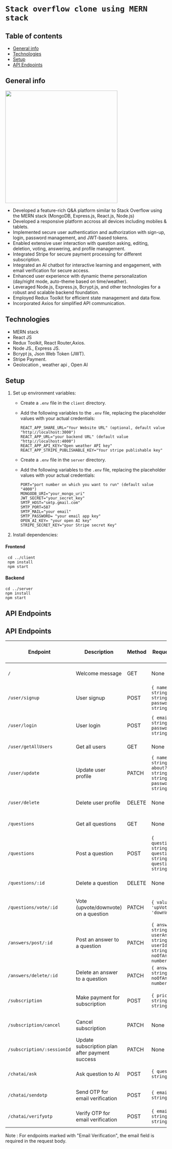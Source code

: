 # `Stack overflow clone using MERN stack`

## Table of contents
* [General info](#general-info)
* [Technologies](#technologies)
* [Setup](#setup)
* [API Endpoints](#api-endpoints)

## General info
<!--- ![Stack Overflow](https://github.com/Magar0/StackOverflow-clone-MERN/assets/35245789/173f1fa7-65c4-42ed-b9f1-fa8fec9ce6a5) --->
<img src="https://github.com/Magar0/StackOverflow-clone-MERN/assets/35245789/173f1fa7-65c4-42ed-b9f1-fa8fec9ce6a5" height="350" >

* Developed a feature-rich Q&A platform similar to Stack Overflow using the MERN stack (MongoDB, Express.js, React.js, Node.js)
* Developed a responsive platform accross all devices including mobiles & tablets.
* Implemented secure user authentication and authorization with sign-up, login, password management, and JWT-based tokens.
* Enabled extensive user interaction with question asking, editing, deletion, voting, answering, and profile management.
* Integrated Stripe for secure payment processing for different subscription.
* Integrated an AI chatbot for interactive learning and engagement, with email verification for secure access.
* Enhanced user experience with dynamic theme personalization (day/night mode, auto-theme based on time/weather).
* Leveraged Node.js, Express.js, Bcrypt.js, and other technologies for a robust and scalable backend foundation.
* Employed Redux Toolkit for efficient state management and data flow.
* Incorporated Axios for simplified API communication.

## Technologies
* MERN stack
* React JS
* Redux Toolkit, React Router,Axios.
* Node JS., Express JS.
* Bcrypt js, Json Web Token (JWT).
* Stripe Payment.
* Geolocation , weather api , Open AI
	
## Setup
1. Set up environment variables:
   - Create a `.env` file in the `client` directory.
   - Add the following variables to the `.env` file, replacing the placeholder values with your actual credentials:
     ```
     REACT_APP_SHARE_URL="Your Website URL" (optional, default value "http://localhost:3000")
     REACT_APP_URL="your backend URL" (default value "http://localhost:4000")
     REACT_APP_API_KEY="Open weather API key"
     REACT_APP_STRIPE_PUBLISHABLE_KEY="Your stripe publishable key"
     ```

   - Create a `.env` file in the `server` directory.
   - Add the following variables to the `.env` file, replacing the placeholder values with your actual credentials:
     ```
     PORT="port number on which you want to run" (default value "4000")
     MONGODB_URI="your_mongo_uri"
     JWT_SECRET="your_secret_key"
     SMTP_HOST="smtp.gmail.com"
     SMTP_PORT=587
     SMTP_MAIL="your email"
     SMTP_PASSWORD= "your email app key"
     OPEN_AI_KEY= "your open AI key"
     STRIPE_SECRET_KEY="your Stripe secret Key"
     ```
2. Install dependencies:
#### Frontend
```
 cd ../client
 npm install
 npm start
```
#### Backend
```
cd ../server
npm install
npm start
```

## API Endpoints

## API Endpoints

| Endpoint | Description | Method | Request Body | Response Format (Example) | Authentication |
|----------|-------------|--------|--------------|----------------------------|----------------|
| `/` | Welcome message | GET | None | JSON (message: string) | None |
| `/user/signup` | User signup | POST | `{ name: string, email: string, password: string }` | JSON (user details and authentication token) | None |
| `/user/login` | User login | POST | `{ email: string, password: string }` | JSON (user details and authentication token) | None |
| `/user/getAllUsers` | Get all users | GET | None | JSON (array of user objects) | Required |
| `/user/update` | Update user profile | PATCH | `{ name?: string, about?: string, tags?: string[], password?: string }` | JSON (updated user details) | Required |
| `/user/delete` | Delete user profile | DELETE | None | JSON (message: string) | Required |
| `/questions` | Get all questions | GET | None | JSON (array of question objects) | None |
| `/questions` | Post a question | POST | `{ questionTitle: string, questionBody: string, questionTags: string[] }` | JSON (posted question object) | Required |
| `/questions/:id` | Delete a question | DELETE | None | JSON (message: string) | Required |
| `/questions/vote/:id` | Vote (upvote/downvote) on a question | PATCH | `{ value: 'upVote' or 'downVote' }` | JSON (updated question object) | Required |
| `/answers/post/:id` | Post an answer to a question | PATCH | `{ answerBody: string, userAnswered: string, userId: string, noOfAnswers: number }` | JSON (updated question object) | Required |
| `/answers/delete/:id` | Delete an answer to a question | PATCH | `{ answerId: string, noOfAnswers: number }` | JSON (message: string) | Required |
| `/subscription` | Make payment for subscription | POST | `{ priceId: string, plan: string }` | JSON (payment session details) | Required |
| `/subscription/cancel` | Cancel subscription | PATCH | None | JSON (updated user details) | Required |
| `/subscription/:sessionId` | Update subscription plan after payment success | PATCH | None | JSON (updated user details) | None |
| `/chatai/ask` | Ask question to AI | POST | `{ question: string }` | JSON (response from AI) | Email Verification |
| `/chatai/sendotp` | Send OTP for email verification | POST | `{ email: string }` | JSON (message: string) | None |
| `/chatai/verifyotp` | Verify OTP for email verification | POST | `{ email: string, otp: string }` | JSON (authentication token) | None |


Note : For endpoints marked with "Email Verification", the email field is required in the request body.

